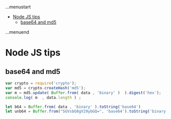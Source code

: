 ...menustart

- [Node JS tips](#668bb941cde619613ceca40c1b9c1350)
    - [base64 and md5](#b6378067abb58e102f5e83f58a8718aa)

...menuend


<h2 id="668bb941cde619613ceca40c1b9c1350"></h2>


# Node JS tips

<h2 id="b6378067abb58e102f5e83f58a8718aa"></h2>


## base64 and md5

```javascript
var crypto = require('crypto');
var md5 = crypto.createHash('md5');
var m = md5.update( Buffer.from( data , 'binary' )  ).digest('hex');
console.log( m  , data.length ) ;

let b64 = Buffer.from( data , 'binary' ).toString('base64')
let unb64 = Buffer.from("SGVsbG8gV29ybGQ=", 'base64').toString('binary') ? or 'ascii' ?
```





